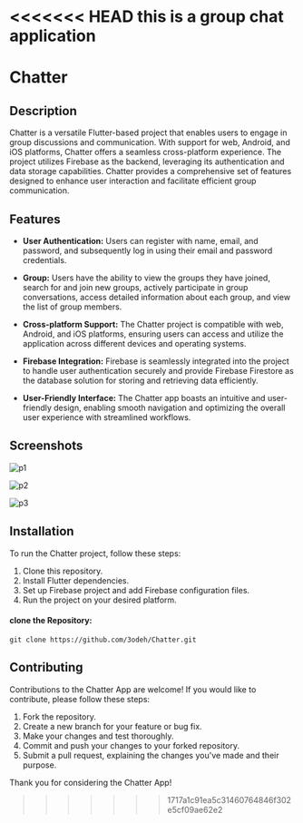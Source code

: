 <<<<<<< HEAD
this is a group chat application
=======
# Chatter

## Description
Chatter is a versatile Flutter-based project that enables users to engage in group discussions and communication. With support for web, Android, and iOS platforms, Chatter offers a seamless cross-platform experience. The project utilizes Firebase as the backend, leveraging its authentication and data storage capabilities. Chatter provides a comprehensive set of features designed to enhance user interaction and facilitate efficient group communication.



## Features
- **User Authentication:** Users can register with name, email, and password, and subsequently log in using their email and password credentials.

- **Group:** Users have the ability to view the groups they have joined, search for and join new groups, actively participate in group conversations, access detailed information about each group, and view the list of group members.

- **Cross-platform Support:** The Chatter project is compatible with web, Android, and iOS platforms, ensuring users can access and utilize the application across different devices and operating systems.

- **Firebase Integration:** Firebase is seamlessly integrated into the project to handle user authentication securely and provide Firebase Firestore as the database solution for storing and retrieving data efficiently.

- **User-Friendly Interface:** The Chatter app boasts an intuitive and user-friendly design, enabling smooth navigation and optimizing the overall user experience with streamlined workflows.


## Screenshots
![p1](https://github.com/3odeh/Chatter/assets/111912140/2c269347-fe4d-4909-9829-a89d117c18d7)

![p2](https://github.com/3odeh/Chatter/assets/111912140/31845089-433e-4d78-8909-b10a198e638c)

![p3](https://github.com/3odeh/Chatter/assets/111912140/1518debd-961c-4de0-b071-bff8886995dd)


## Installation
To run the Chatter project, follow these steps:

1. Clone this repository.
2. Install Flutter dependencies.
3. Set up Firebase project and add Firebase configuration files.
4. Run the project on your desired platform.

#### clone the Repository:

```shell
git clone https://github.com/3odeh/Chatter.git
```

## Contributing
Contributions to the Chatter App are welcome! If you would like to contribute, please follow these steps:

1. Fork the repository.
2. Create a new branch for your feature or bug fix.
3. Make your changes and test thoroughly.
4. Commit and push your changes to your forked repository.
5. Submit a pull request, explaining the changes you've made and their purpose.

Thank you for considering the Chatter App!
>>>>>>> 1717a1c91ea5c31460764846f302e5cf09ae62e2
